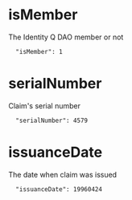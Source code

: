 # isMember

The Identity Q DAO member or not
```
  "isMember": 1
```

# serialNumber

Claim's serial number
```
  "serialNumber": 4579
```

# issuanceDate

The date when claim was issued
```
  "issuanceDate": 19960424
```